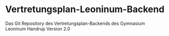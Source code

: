 # Vertretungsplan-Leoninum-Backend
Das Git Repository des Vertretungsplan-Backends des Gymnasium Leoninum Handrup Version 2.0
